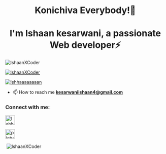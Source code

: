 <h1 align="center"> Konichiva Everybody!👋</h1>
<h1 align="center"> I'm Ishaan kesarwani, a passionate Web developer⚡</h1>

<p align="left"> <img src="https://komarev.com/ghpvc/?username=IshaanXCoder&label=Profile%20views&color=0e75b6&style=flat" alt="IshaanXCoder" /> </p>

<p align="left"> <a href="https://github-profile-trophy.vercel.app/IshaanXCoder=ryo-ma&theme=flat"><img src="https://github-profile-trophy.vercel.app/?username=IshaanXCoder" alt="IshaanXCoder" /></a> </p>

<p align="left"> <a href="https://twitter.com/Ishhaaaaaaaan" target="blank"><img src="https://img.shields.io/twitter/follow/Ishhaaaaaaaan?logo=twitter&style=for-the-badge" alt="Ishhaaaaaaaan" /></a> </p>

- 📫 How to reach me **kesarwaniishaan4@gmail.com**

<h3 align="left">Connect with me:</h3>
<p align="left">
<a href="https://twitter.com/Ishhaaaaaaaan" target="blank"><img align="center" src="https://img.icons8.com/cute-clipart/64/000000/twitter.png" alt="Ishhaaaaaaaan" height="30" width="30" /></a>
  
<a href="https://instagram.com/picturesque_2006" target="blank"><img align="center" src="https://img.icons8.com/cute-clipart/64/000000/instagram-new.png" alt="picturesque_2006" height="30" width="30" /></a>
  
  
</p>



<p>&nbsp;<img align="center" src="https://github-readme-stats.vercel.app/api?username=IshaanXCoder&show_icons=true&locale=en" alt="IshaanXCoder" style=""/></p>
